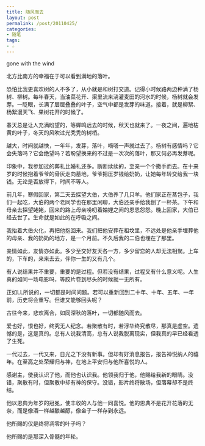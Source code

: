 ```yaml
---
title: 随风而去
layout: post
permalink: /post/20110425/
categories:
- 随笔
tags:
- ☆
---
```


gone with the wind

北方比南方的幸福在于可以看到满地的落叶。

恐怕比我更喜欢树的人不多了，从小就是和树打交道。记得小时候路两边种满了杨树、柳树。每年春天，当油菜花开、渠里流来浇灌麦田的河水的时候，杨树就会发芽。一眨眼，长满了层层叠叠的叶子，空气中都是发芽的味道。接着，就是柳絮、杨絮漫天飞、果树花开的时候了。

春天总是让人充满盼望的，等蝉鸣远去的时候，秋天也就来了。一夜之间，遍地枯黄的叶子，冬天的风吹过光秃秃的树梢。

越大，时间就越快，一年年，发芽，落叶，嘀嗒一声就过去了。杨树有感情吗？它会失落吗？它会绝望吗？若盼望换来的不过是一次次的落叶，那又何必再发芽呢。

印象中，我参加过的葬礼比婚礼还多。断断续续的，至亲一个个撒手而去。在十来岁的时候抱着爷爷的骨灰走向墓地，爷爷把压岁钱给奶奶，让她每年转交给我一块钱。无论是否放得下，时间不等人。

前几年，寒假回家，第二天去探望大伯，大伯养了几只羊。他们家正在蒸包子，我们一起吃，大伯的两个老同学也在那里闲聊，大伯还亲手给我倒了一杯茶。下午和母亲去探望姥姥，回来的路上母亲唠叨着妯娌之间的恩恩怨怨。晚上回家，大伯已经去世了。生命就是如此的在呼吸之间。

我抬着大伯火化，再把他抱回来。我们把他安葬在祖坟里，不远处是他亲手埋葬他的母亲、我的奶奶的地方，是一个月前。不久后我的二伯也埋在了那里。

亲情如此，友情亦如此。多少至交好友天各一方，多少留恋的人却无法相聚。上车的，下车的，来来去去，伴你一生的又有几个。

有人说结果并不重要，重要的是过程。但若没有结果，过程又有什么意义呢。人生真的如同一场电影吗，等胶片卷到尽头的时候就一无所有。

正如LL所说的，一切都是时间问题。若可以重新回到二十年、十年、五年、一年前，历史将会重写。但谁又能够回头呢？

古往今来，悲欢离合，如同深秋的落叶，一切都随风而去。

爱也好，恨也好，终究无人纪念。若聚散有时，若浮华终究散尽，那真是虚空。遗憾的是，这是真的。总有人说我清高，总有人说我脱离现实，但我真的早已经看透了生死。

一代过去，一代又来，日光之下没有新事。但却有好消息报告，报告神悦纳人的禧年。在至高之处荣耀归与神，在地上平安归与他所喜悦的人。

感谢主，使我认识了他，而他也认识我。他领我归于他，他赐给我新的眼睛。没错，聚散有时，但聚散中却有神的保守。没错，影片终将散场，但落幕却不是终结。

他以恩典为年岁的冠冕，使丰收的人与他一同喜悦。他的恩典不是花开花落的无奈，而是像酒一样越酿越醇，像金子一样存到永远。

他所赐的仅是终将凋零的叶子吗？

他所赐的是那深入骨髓的年轮。

